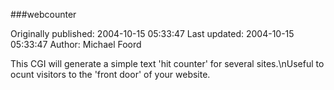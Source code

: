 ###webcounter

Originally published: 2004-10-15 05:33:47
Last updated: 2004-10-15 05:33:47
Author: Michael Foord

This CGI will generate a simple text 'hit counter' for several sites.\nUseful to ocunt visitors to the 'front door' of your website.